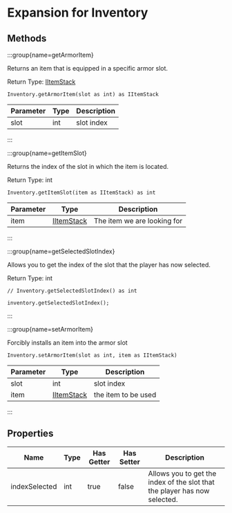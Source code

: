 # Expansion for Inventory

## Methods

:::group{name=getArmorItem}

Returns an item that is equipped in a specific armor slot.

Return Type: [IItemStack](/vanilla/api/item/IItemStack)

```zenscript
Inventory.getArmorItem(slot as int) as IItemStack
```

| Parameter | Type | Description |
|-----------|------|-------------|
| slot      | int  | slot index  |


:::

:::group{name=getItemSlot}

Returns the index of the slot in which the item is located.

Return Type: int

```zenscript
Inventory.getItemSlot(item as IItemStack) as int
```

| Parameter |                    Type                    |         Description         |
|-----------|--------------------------------------------|-----------------------------|
| item      | [IItemStack](/vanilla/api/item/IItemStack) | The item we are looking for |


:::

:::group{name=getSelectedSlotIndex}

Allows you to get the index of the slot that the player has now selected.

Return Type: int

```zenscript
// Inventory.getSelectedSlotIndex() as int

inventory.getSelectedSlotIndex();
```

:::

:::group{name=setArmorItem}

Forcibly installs an item into the armor slot

```zenscript
Inventory.setArmorItem(slot as int, item as IItemStack)
```

| Parameter |                    Type                    |     Description     |
|-----------|--------------------------------------------|---------------------|
| slot      | int                                        | slot index          |
| item      | [IItemStack](/vanilla/api/item/IItemStack) | the item to be used |


:::


## Properties

|     Name      | Type | Has Getter | Has Setter |                                Description                                |
|---------------|------|------------|------------|---------------------------------------------------------------------------|
| indexSelected | int  | true       | false      | Allows you to get the index of the slot that the player has now selected. |

